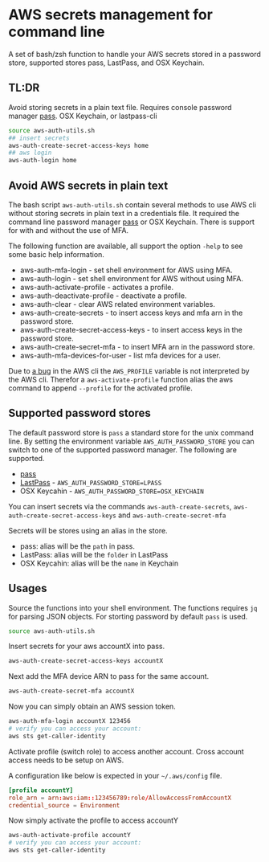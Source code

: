 # AWS secrets management for command line

A set of bash/zsh function to handle your AWS secrets stored in a password store, supported stores pass, LastPass, and OSX Keychain.

## TL:DR

Avoid storing secrets in a plain text file. Requires console password manager [pass](https://www.passwordstore.org/). OSX Keychain, or lastpass-cli

```bash
source aws-auth-utils.sh
## insert secrets
aws-auth-create-secret-access-keys home
## aws login
aws-auth-login home
```

## Avoid AWS secrets in plain text

The bash script `aws-auth-utils.sh` contain several methods to use AWS cli without storing secrets in plain text in a credentials file. It required the command line password manager [pass](https://www.passwordstore.org/) or OSX Keychain. There is support for with and without the use of MFA.

The following function are available, all support the option `-help` to see some basic help information.

- aws-auth-mfa-login - set shell environment for AWS using MFA.
- aws-auth-login - set shell environment for AWS without using MFA.
- aws-auth-activate-profile - activates a profile.
- aws-auth-deactivate-profile - deactivate a profile.
- aws-auth-clear - clear AWS related environment variables.
- aws-auth-create-secrets - to insert access keys and mfa arn in the password store.
- aws-auth-create-secret-access-keys - to insert access keys in the password store.
- aws-auth-create-secret-mfa - to insert MFA arn in the password store.
- aws-auth-mfa-devices-for-user - list mfa devices for a user.

Due to [a bug](https://github.com/aws/aws-cli/issues/3875) in the AWS cli the `AWS_PROFILE` variable is not interpreted by the AWS cli. Therefor a `aws-activate-profile` function alias the aws command to append `--profile` for the activated profile.

## Supported password stores

The default password store is `pass` a standard store for the unix command line. By setting the environment variable `AWS_AUTH_PASSWORD_STORE` you can switch to one of the supported password manager. The following are supported.

- [pass](https://www.passwordstore.org/)
- [LastPass](https://github.com/lastpass/lastpass-cli) - `AWS_AUTH_PASSWORD_STORE=LPASS`
- OSX Keycahin - `AWS_AUTH_PASSWORD_STORE=OSX_KEYCHAIN`

You can insert secrets via the commands `aws-auth-create-secrets`, `aws-auth-create-secret-access-keys` and `aws-auth-create-secret-mfa`

Secrets will be stores using an alias in the store.

- pass: alias will be the `path` in pass.
- LastPass: alias will be the `folder` in LastPass
- OSX Keycahin: alias will be the `name` in Keychain

## Usages

Source the functions into your shell environment. The functions requires `jq` for parsing JSON objects. For storting password by default `pass` is used.

```bash
source aws-auth-utils.sh
```

Insert secrets for your aws accountX into pass.

```bash
aws-auth-create-secret-access-keys accountX
```

Next add the MFA device ARN to pass for the same account.

```bash
aws-auth-create-secret-mfa accountX
```

Now you can simply obtain an AWS session token.

```bash
aws-auth-mfa-login accountX 123456
# verify you can access your account:
aws sts get-caller-identity
```

Activate profile (switch role) to access another account. Cross account access needs to be setup on AWS.

A configuration like below is expected in your `~/.aws/config` file.

```toml
[profile accountY]
role_arn = arn:aws:iam::123456789:role/AllowAccessFromAccountX
credential_source = Environment
```

Now simply activate the profile to access accountY

```bash
aws-auth-activate-profile accountY
# verify you can access your account:
aws sts get-caller-identity
```
